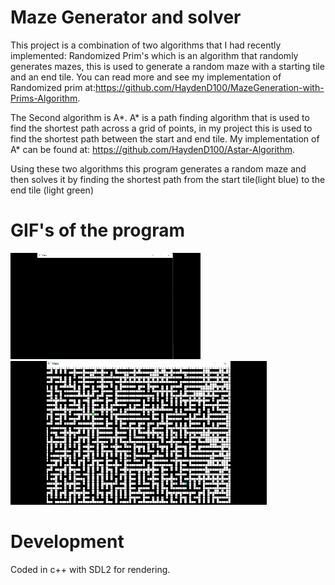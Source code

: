 # Maze Generator and solver
This project is a combination of two algorithms that I had recently implemented: Randomized Prim's which is an algorithm that randomly generates mazes, this is used to generate a random maze with a starting tile and an end tile. You can read more and see my implementation of Randomized prim at:https://github.com/HaydenD100/MazeGeneration-with-Prims-Algorithm. 

The Second algorithm is A*. A* is a path finding algorithm that is used to find the shortest path across a grid of points, in my project this is used to find the shortest path between the start and end tile. My implementation of A* can be found at: https://github.com/HaydenD100/Astar-Algorithm. 

Using these two algorithms this program generates a random maze and then solves it by finding the shortest path from the start tile(light blue) to the end tile (light green)

# GIF's of the program
![gif](/docs/assets/gifVideo.gif)
![gif](/docs/assets/gif2Video.gif)

# Development
Coded in c++ with SDL2 for rendering.
